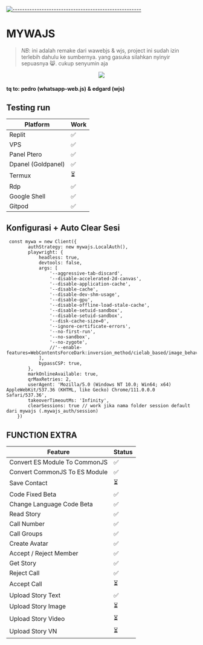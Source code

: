 [![-----------------------------------------------------](https://raw.githubusercontent.com/andreasbm/readme/master/assets/lines/colored.png)](#table-of-contents)
# MYWAJS
 > *NB*: ini adalah remake dari wawebjs & wjs, project ini sudah izin terlebih dahulu ke sumbernya. yang gasuka silahkan nyinyir sepuasnya 😸. cukup senyumin aja
 
 <p align="center">
<img width="" src="https://img.shields.io/github/repo-size/amiruldev20/mywajs?color=green&label=Repo%20Size&style=for-the-badge&logo=appveyor">
</p>

#### tq to: pedro (whatsapp-web.js) & edgard (wjs)

## Testing run
| Platform | Work |
| ---------|------|
| Replit | ✅ |
| VPS | ✅ |
| Panel Ptero | ✅ |
| Dpanel (Goldpanel) | ✅ |
| Termux | ⏳ |
| Rdp | ✅ |
| Google Shell | ✅ |
| Gitpod | ✅ |

## Konfigurasi + Auto Clear Sesi
```
 const mywa = new Client({
        authStrategy: new mywajs.LocalAuth(),
        playwright: {
            headless: true,
            devtools: false,
            args: [
                '--aggressive-tab-discard',
                '--disable-accelerated-2d-canvas',
                '--disable-application-cache',
                '--disable-cache',
                '--disable-dev-shm-usage',
                '--disable-gpu',
                '--disable-offline-load-stale-cache',
                '--disable-setuid-sandbox',
                '--disable-setuid-sandbox',
                '--disk-cache-size=0',
                '--ignore-certificate-errors',
                '--no-first-run',
                '--no-sandbox',
                '--no-zygote',
                //'--enable-features=WebContentsForceDark:inversion_method/cielab_based/image_behavior/selective/text_lightness_threshold/150/background_lightness_threshold/205'
            ],
            bypassCSP: true,
        },
        markOnlineAvailable: true,
        qrMaxRetries: 2,
        userAgent: 'Mozilla/5.0 (Windows NT 10.0; Win64; x64) AppleWebKit/537.36 (KHTML, like Gecko) Chrome/111.0.0.0 Safari/537.36',
        takeoverTimeoutMs: 'Infinity',
        clearSessions: true // work jika nama folder session default dari mywajs (.mywajs_auth/session)
    })
```

 ##  FUNCTION EXTRA
| Feature  | Status |
| ------------- | ------------- |
| Convert ES Module To CommonJS | ✅ |
| Convert CommonJS To ES Module | ✅ |
| Save Contact | ⏳ |
| Code Fixed Beta | ✅ |
| Change Language Code Beta | ✅ |
| Read Story  |  ✅  |
| Call Number |  ✅  |
| Call Groups |  ✅  |
| Create Avatar | ✅ |
| Accept / Reject Member | ✅ |
| Get Story | ✅ |
| Reject Call | ✅ |
| Accept Call | ⏳ |
| Upload Story Text  |  ✅  |
| Upload Story Image |  ⏳  |
| Upload Story Video |  ⏳  |
| Upload Story VN  |   ⏳  |
